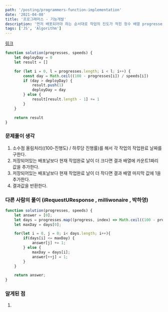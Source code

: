 ```yaml
---
path: '/posting/programmers-function-implementation'
date: '2021-04-08'
title: '프로그래머스 - 기능개발'
description: '먼저 배포되어야 하는 순서대로 작업의 진도가 적힌 정수 배열 progresses와 각 작업의 개발 속도가 적힌 정수 배열 speeds가 주어질 때 각 배포마다 몇 개의 기능이 배포되는지를 return 하도록 solution 함수를 완성하세요.'
tags: ['JS', 'Algorithm']
---
```


[링크](https://programmers.co.kr/learn/courses/30/lessons/42586)

```javascript
function solution(progresses, speeds) {
    let deployDay = 0
    let result = []

    for (let i = 0, l = progresses.length; i < l; i++) {
        const day = Math.ceil((100 - progresses[i]) / speeds[i])
        if (day > deployDay) {
            result.push(1)
            deployDay = day
        } else {
            result[result.length - 1] += 1
        }
    }

    return result
}
```



### 문제풀이 생각

1. 소수점 올림처리((100-진행도) / 하루당 진행률)를 해서 각 작업의 작업완료 날짜를 구한다.
2. 저장되어있는 배포날보다 현재 작업완료 날이 더 크다면 결과 배열에 카운트1짜리 값을 추가한다.
3. 저장되어있는 배포날보다 현재 작업완료 날이 더 작다면 결과 배열 마지막 값에 1을 추가한다.
4. 결과값을 반환한다.



### 다른 사람의 풀이 (**iRequestUResponse , milliwonaire , 박하영**)

```javascript
function solution(progresses, speeds) {
    let answer = [0];
    let days = progresses.map((progress, index) => Math.ceil((100 - progress) / speeds[index]));
    let maxDay = days[0];

    for(let i = 0, j = 0; i< days.length; i++){
        if(days[i] <= maxDay) {
            answer[j] += 1;
        } else {
            maxDay = days[i];
            answer[++j] = 1;
        }
    }

    return answer;
}
```



### 알게된 점

1.